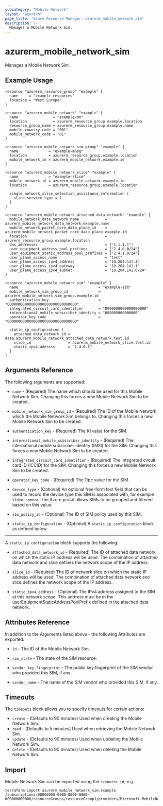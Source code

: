 ```yaml
---
subcategory: "Mobile Network"
layout: "azurerm"
page_title: "Azure Resource Manager: azurerm_mobile_network_sim"
description: |-
  Manages a Mobile Network Sim.
---
```


# azurerm_mobile_network_sim

Manages a Mobile Network Sim.

## Example Usage

```hcl
resource "azurerm_resource_group" "example" {
  name     = "example-resources"
  location = "West Europe"
}

resource "azurerm_mobile_network" "example" {
  name                = "example-mn"
  location            = azurerm_resource_group.example.location
  resource_group_name = azurerm_resource_group.example.name
  mobile_country_code = "001"
  mobile_network_code = "01"
}

resource "azurerm_mobile_network_sim_group" "example" {
  name              = "example-mnsg"
  location          = azurerm_resource_group.example.location
  mobile_network_id = azurerm_mobile_network.example.id
}

resource "azurerm_mobile_network_slice" "example" {
  name              = "example-slice"
  mobile_network_id = azurerm_mobile_network.example.id
  location          = azurerm_resource_group.example.location

  single_network_slice_selection_assistance_information {
    slice_service_type = 1
  }
}

resource "azurerm_mobile_network_attached_data_network" "example" {
  mobile_network_data_network_name            = azurerm_mobile_network_data_network.example.name
  mobile_network_packet_core_data_plane_id    = azurerm_mobile_network_packet_core_data_plane.example.id
  location                                    = azurerm_resource_group.example.location
  dns_addresses                               = ["1.1.1.1"]
  user_equipment_address_pool_prefixes        = ["2.4.0.0/24"]
  user_equipment_static_address_pool_prefixes = ["2.4.1.0/24"]
  user_plane_access_name                      = "test"
  user_plane_access_ipv4_address              = "10.204.141.4"
  user_plane_access_ipv4_gateway              = "10.204.141.1"
  user_plane_access_ipv4_subnet               = "10.204.141.0/24"
}

resource "azurerm_mobile_network_sim" "example" {
  name                                     = "example-sim"
  mobile_network_sim_group_id              = azurerm_mobile_network_sim_group.example.id
  authentication_key                       = "00000000000000000000000000000000"
  integrated_circuit_card_identifier       = "8900000000000000000"
  international_mobile_subscriber_identity = "000000000000000"
  operator_key_code                        = "00000000000000000000000000000000"

  static_ip_configuration {
    attached_data_network_id = data.azurerm_mobile_network_attached_data_network.test.id
    slice_id                 = azurerm_mobile_network_slice.test.id
    static_ipv4_address      = "2.4.0.1"
  }
}
```

## Arguments Reference

The following arguments are supported:

* `name` - (Required) The name which should be used for this Mobile Network Sim. Changing this forces a new Mobile Network Sim to be created.

* `mobile_network_sim_group_id` - (Required) The ID of the Mobile Network which the Mobile Network Sim belongs to. Changing this forces a new Mobile Network Sim to be created.

* `authentication_key` - (Required) The Ki value for the SIM.

* `international_mobile_subscriber_identity` - (Required) The international mobile subscriber identity (IMSI) for the SIM. Changing this forces a new Mobile Network Sim to be created.

* `integrated_circuit_card_identifier` - (Required) The integrated circuit card ID (ICCID) for the SIM. Changing this forces a new Mobile Network Sim to be created.

* `operator_key_code` - (Required) The Opc value for the SIM.

* `device_type` - (Optional) An optional free-form text field that can be used to record the device type this SIM is associated with, for example `Video camera`. The Azure portal allows SIMs to be grouped and filtered based on this value.

* `sim_policy_id` - (Optional) The ID of SIM policy used by this SIM.

* `static_ip_configuration` - (Optional) A `static_ip_configuration` block as defined below.

---

A `static_ip_configuration` block supports the following:

* `attached_data_network_id` - (Required) The ID of attached data network on which the static IP address will be used. The combination of attached data network and slice defines the network scope of the IP address.

* `slice_id` - (Required) The ID of network slice on which the static IP address will be used. The combination of attached data network and slice defines the network scope of the IP address.

* `static_ipv4_address` - (Optional) The IPv4 address assigned to the SIM at this network scope. This address must be in the userEquipmentStaticAddressPoolPrefix defined in the attached data network.


## Attributes Reference

In addition to the Arguments listed above - the following Attributes are exported:

* `id` - The ID of the Mobile Network Sim.

* `sim_state` - The state of the SIM resource.

* `vendor_key_fingerprint` - The public key fingerprint of the SIM vendor who provided this SIM, if any.

* `vendor_name` - The name of the SIM vendor who provided this SIM, if any.

## Timeouts

The `timeouts` block allows you to specify [timeouts](https://www.terraform.io/docs/configuration/resources.html#timeouts) for certain actions:

* `create` - (Defaults to 90 minutes) Used when creating the Mobile Network Sim.
* `read` - (Defaults to 5 minutes) Used when retrieving the Mobile Network Sim.
* `update` - (Defaults to 90 minutes) Used when updating the Mobile Network Sim.
* `delete` - (Defaults to 90 minutes) Used when deleting the Mobile Network Sim.

## Import

Mobile Network Sim can be imported using the `resource id`, e.g.

```shell
terraform import azurerm_mobile_network_sim.example /subscriptions/00000000-0000-0000-0000-000000000000/resourceGroups/resourceGroup1/providers/Microsoft.MobileNetwork/simGroups/simGroup1/sims/sim1
```
